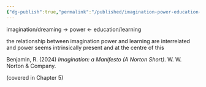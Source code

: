 ```yaml
---
{"dg-publish":true,"permalink":"/published/imagination-power-education-relationship/"}
---
```


imagination/dreaming -> power <- education/learning 

the relationship between imagination power and learning are interrelated and power seems intrinsically present and at the centre of this 

Benjamin, R. (2024) _Imagination: a Manifesto (A Norton Short)_. W. W. Norton & Company. 

(covered in Chapter 5)


